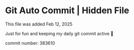 # Git Auto Commit | Hidden File

This file was added Feb 12, 2025

Just for fun and keeping my daily git commit active 🤪

commit number: 383610
